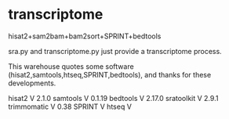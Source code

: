 # transcriptome

hisat2+sam2bam+bam2sort+SPRINT+bedtools

sra.py and transcriptome.py just provide a transcriptome process.

This warehouse quotes some software (hisat2,samtools,htseq,SPRINT,bedtools), and thanks for these developments.


hisat2  V 2.1.0
samtools  V 0.1.19
bedtools  V 2.17.0
sratoolkit  V 2.9.1
trimmomatic V 0.38
SPRINT  V
htseq V 
